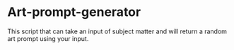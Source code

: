 # Art-prompt-generator
 This script that can take an input of subject matter and will return a random art prompt using your input. 
